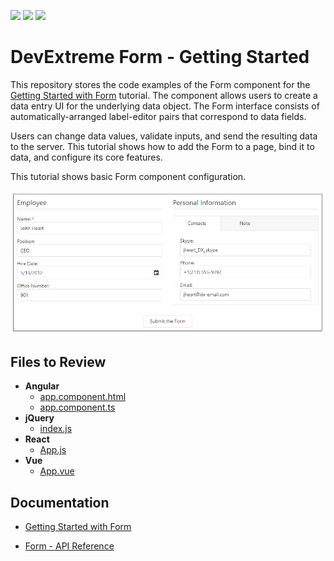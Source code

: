 <!-- default badges list -->
![](https://img.shields.io/endpoint?url=https://codecentral.devexpress.com/api/v1/VersionRange/324144158/20.2.4%2B)
[![](https://img.shields.io/badge/Open_in_DevExpress_Support_Center-FF7200?style=flat-square&logo=DevExpress&logoColor=white)](https://supportcenter.devexpress.com/ticket/details/T960431)
[![](https://img.shields.io/badge/📖_How_to_use_DevExpress_Examples-e9f6fc?style=flat-square)](https://docs.devexpress.com/GeneralInformation/403183)
<!-- default badges end -->
# DevExtreme Form - Getting Started 

This repository stores the code examples of the Form component for the [Getting Started with Form](https://js.devexpress.com/Documentation/Guide/UI_Components/Form/Getting_Started_with_Form/) tutorial. The component allows users to create a data entry UI for the underlying data object. The Form interface consists of automatically-arranged label-editor pairs that correspond to data fields. 

Users can change data values, validate inputs, and send the resulting data to the server. This tutorial shows how to add the Form to a page, bind it to data, and configure its core features.

This tutorial shows basic Form component configuration.

<div align="center"><img src="./form.png" /></div>

## Files to Review

- **Angular**
    - [app.component.html](angular/src/app/app.component.html)
    - [app.component.ts](angular/src/app/app.component.ts)
- **jQuery**
    - [index.js](jQuery/src/index.js)
- **React**
    - [App.js](react/src/App.js)
- **Vue**
    - [App.vue](vue/src/App.vue)

## Documentation

- [Getting Started with Form](https://js.devexpress.com/Documentation/Guide/UI_Components/Form/Getting_Started_with_Form/)

- [Form - API Reference](https://js.devexpress.com/Documentation/ApiReference/UI_Components/dxForm/)
